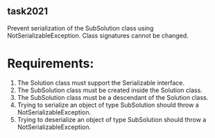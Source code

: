 ## task2021

Prevent serialization of the SubSolution class using NotSerializableException.
Class signatures cannot be changed.


# Requirements:
1. The Solution class must support the Serializable interface.
2. The SubSolution class must be created inside the Solution class.
3. The SubSolution class must be a descendant of the Solution class.
4. Trying to serialize an object of type SubSolution should throw a NotSerializableException.
5. Trying to deserialize an object of type SubSolution should throw a NotSerializableException.